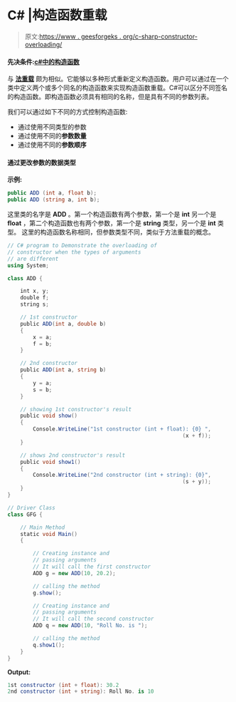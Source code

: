 # C# |构造函数重载

> 原文:[https://www . geesforgeks . org/c-sharp-constructor-overloading/](https://www.geeksforgeeks.org/c-sharp-constructor-overloading/)

#### 先决条件:[c#中的构造函数](https://www.geeksforgeeks.org/c-sharp-constructors/)

与 **[法重载](https://www.geeksforgeeks.org/c-method-overloading/)** 颇为相似。它能够以多种形式重新定义构造函数。用户可以通过在一个类中定义两个或多个同名的构造函数来实现构造函数重载。C#可以区分不同签名的构造函数。即构造函数必须具有相同的名称，但是具有不同的参数列表。

我们可以通过如下不同的方式控制构造函数:

*   通过使用不同类型的参数
*   通过使用不同的**参数数量**
*   通过使用不同的**参数顺序**

#### 通过更改参数的数据类型

**示例:**

```cs
public ADD (int a, float b);
public ADD (string a, int b);

```

这里类的名字是 **ADD** 。第一个构造函数有两个参数，第一个是 **int** 另一个是 **float** ，第二个构造函数也有两个参数，第一个是 **string** 类型，另一个是 **int** 类型。
这里的构造函数名称相同，但参数类型不同，类似于方法重载的概念。

```cs
// C# program to Demonstrate the overloading of 
// constructor when the types of arguments 
// are different
using System;

class ADD {

    int x, y;
    double f;
    string s;

    // 1st constructor
    public ADD(int a, double b)
    {
        x = a;
        f = b;
    }

    // 2nd constructor
    public ADD(int a, string b)
    {
        y = a;
        s = b;
    }

    // showing 1st constructor's result
    public void show()
    {
        Console.WriteLine("1st constructor (int + float): {0} ",
                                                       (x + f));
    }

    // shows 2nd constructor's result
    public void show1()
    {
        Console.WriteLine("2nd constructor (int + string): {0}", 
                                                       (s + y));
    }
}

// Driver Class
class GFG {

    // Main Method
    static void Main()
    {

        // Creating instance and
        // passing arguments
        // It will call the first constructor
        ADD g = new ADD(10, 20.2);

        // calling the method
        g.show();

        // Creating instance and 
        // passing arguments
        // It will call the second constructor
        ADD q = new ADD(10, "Roll No. is ");

        // calling the method
        q.show1();
    }
}
```

**Output:**

```cs
1st constructor (int + float): 30.2 
2nd constructor (int + string): Roll No. is 10

```